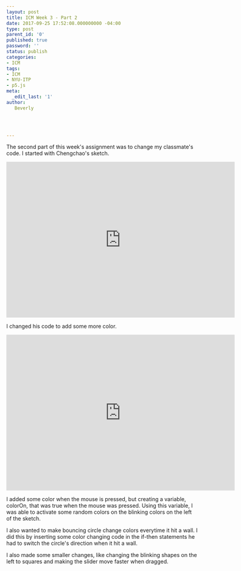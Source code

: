 ```yaml
---
layout: post
title: ICM Week 3 - Part 2
date: 2017-09-25 17:52:08.000000000 -04:00
type: post
parent_id: '0'
published: true
password: ''
status: publish
categories:
- ICM
tags:
- ICM
- NYU-ITP
- p5.js
meta:
  _edit_last: '1'
author:
   Beverly


  

---
```

<p>The second part of this week's assignment was to change my classmate's code. I started with Chengchao's sketch. </p>
<p><!--more--></p>
<p><iframe style="border: 0;" src="https://beverlychou.com/ICM/W3%20p5%20chengchao%27s%20original%20code/index.html" width="600" height="410"></iframe></p>
<p>I changed his code to add some more color.</p>
<p><iframe style="border: 0;" src="https://beverlychou.com/ICM/W3%20p5%20chengchao%27s%20code%20changed/index.html" width="600" height="410"></iframe></p>
<p>I added some color when the mouse is pressed, but creating a variable, colorOn, that was true when the mouse was pressed. Using this variable, I was able to activate some random colors on the blinking colors on the left of the sketch.</p>
<p><script src="https://gist.github.com/bevchou/4a3c31f0fcb92ee25123cf247b28270e.js"></script></p>
<p>I also wanted to make bouncing circle change colors everytime it hit a wall. I did this by inserting some color changing code in the if-then statements he had to switch the circle's direction when it hit a wall.</p>
<p><script src="https://gist.github.com/bevchou/f5aaaf9f5741b2d0314bc5f0a8c3b8ee.js"></script></p>
<p>I also made some smaller changes, like changing the blinking shapes on the left to squares and making the slider move faster when dragged.</p>
